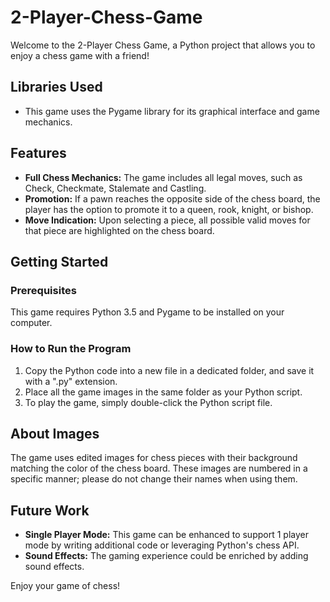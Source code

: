 # 2-Player-Chess-Game

Welcome to the 2-Player Chess Game, a Python project that allows you to enjoy a chess game with a friend!

## Libraries Used
- This game uses the Pygame library for its graphical interface and game mechanics.

## Features
- **Full Chess Mechanics:** The game includes all legal moves, such as Check, Checkmate, Stalemate and Castling.
- **Promotion:** If a pawn reaches the opposite side of the chess board, the player has the option to promote it to a queen, rook, knight, or bishop.
- **Move Indication:** Upon selecting a piece, all possible valid moves for that piece are highlighted on the chess board.

## Getting Started

### Prerequisites
This game requires Python 3.5 and Pygame to be installed on your computer.

### How to Run the Program
1. Copy the Python code into a new file in a dedicated folder, and save it with a ".py" extension.
2. Place all the game images in the same folder as your Python script.
3. To play the game, simply double-click the Python script file.

## About Images
The game uses edited images for chess pieces with their background matching the color of the chess board. These images are numbered in a specific manner; please do not change their names when using them.

## Future Work
- **Single Player Mode:** This game can be enhanced to support 1 player mode by writing additional code or leveraging Python's chess API.
- **Sound Effects:** The gaming experience could be enriched by adding sound effects.

Enjoy your game of chess!
